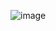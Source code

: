 ![image](https://user-images.githubusercontent.com/73344382/190484396-3ac9fcbf-349b-4f3d-b756-cf6a05ecdbd2.png)
